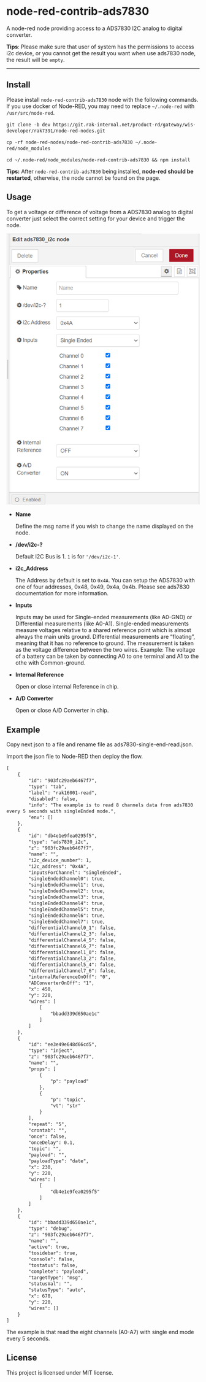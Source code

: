 node-red-contrib-ads7830
==================================

A node-red node providing access to a ADS7830 I2C analog to digital converter.

**Tips**: Please make sure that user of system has the permissions to access i2c device, or  you cannot get  the result you want when use ads7830 node,  the result  will be `empty`.

---

## Install

Please install `node-red-contrib-ads7830` node with the following commands. If you use docker of Node-RED, you may need to replace `~/.node-red` with `/usr/src/node-red`.

```
git clone -b dev https://git.rak-internal.net/product-rd/gateway/wis-developer/rak7391/node-red-nodes.git
```

```
cp -rf node-red-nodes/node-red-contrib-ads7830 ~/.node-red/node_modules
```

```
cd ~/.node-red/node_modules/node-red-contrib-ads7830 && npm install
```

**Tips:**  After `node-red-contrib-ads7830` being installed,  **node-red should be restarted**, otherwise, the node cannot be found on the page.

## Usage

To get a voltage or difference of voltage from a ADS7830  analog to digital converter just select the correct setting for your device and trigger the node.

<img src="assets/image-20220309092410807.png" alt="image-20220309092410807" style="zoom:80%;" />

- **Name**

  Define the msg name if you wish to change the name displayed on the node.

- **/dev/i2c-?**

  Default I2C Bus is 1.  `1` is for `'/dev/i2c-1'`.

- **i2c_Address**

  The Address by default is set to `0x4A`. You can setup the ADS7830 with one of four addresses, 0x48, 0x49, 0x4a, 0x4b. Please see ads7830 documentation for more information.

- **Inputs**

  Inputs may be used for Single-ended measurements (like A0-GND) or Differential measurements (like A0-A1). Single-ended measurements measure voltages relative to a shared reference point which is almost always the main units ground. Differential measurements are “floating”, meaning that it has no reference to ground. The measurement is taken as the voltage difference between the two wires. Example: The voltage of a battery can be taken by connecting A0 to one terminal and A1 to the othe with Common-ground.

- **Internal Reference**

  Open or close internal Reference in chip.

- **A/D Converter**

  Open or close A/D Converter in chip.



## Example

Copy next json to a file and rename file as ads7830-single-end-read.json.

Import the json file to Node-RED then deploy the flow.

```
[
    {
        "id": "903fc29aeb6467f7",
        "type": "tab",
        "label": "rak16001-read",
        "disabled": false,
        "info": "The example is to read 8 channels data from ads7830 every 5 seconds with singleEnded mode.",
        "env": []
    },
    {
        "id": "db4e1e9fea0295f5",
        "type": "ads7830_i2c",
        "z": "903fc29aeb6467f7",
        "name": "",
        "i2c_device_number": 1,
        "i2c_address": "0x4A",
        "inputsForChannel": "singleEnded",
        "singleEndedChannel0": true,
        "singleEndedChannel1": true,
        "singleEndedChannel2": true,
        "singleEndedChannel3": true,
        "singleEndedChannel4": true,
        "singleEndedChannel5": true,
        "singleEndedChannel6": true,
        "singleEndedChannel7": true,
        "differentialChannel0_1": false,
        "differentialChannel2_3": false,
        "differentialChannel4_5": false,
        "differentialChannel6_7": false,
        "differentialChannel1_0": false,
        "differentialChannel3_2": false,
        "differentialChannel5_4": false,
        "differentialChannel7_6": false,
        "internalReferenceOnOff": "0",
        "ADConverterOnOff": "1",
        "x": 450,
        "y": 220,
        "wires": [
            [
                "bbadd339d650ae1c"
            ]
        ]
    },
    {
        "id": "ee3e49e648d66cd5",
        "type": "inject",
        "z": "903fc29aeb6467f7",
        "name": "",
        "props": [
            {
                "p": "payload"
            },
            {
                "p": "topic",
                "vt": "str"
            }
        ],
        "repeat": "5",
        "crontab": "",
        "once": false,
        "onceDelay": 0.1,
        "topic": "",
        "payload": "",
        "payloadType": "date",
        "x": 230,
        "y": 220,
        "wires": [
            [
                "db4e1e9fea0295f5"
            ]
        ]
    },
    {
        "id": "bbadd339d650ae1c",
        "type": "debug",
        "z": "903fc29aeb6467f7",
        "name": "",
        "active": true,
        "tosidebar": true,
        "console": false,
        "tostatus": false,
        "complete": "payload",
        "targetType": "msg",
        "statusVal": "",
        "statusType": "auto",
        "x": 670,
        "y": 220,
        "wires": []
    }
]
```

The example is that read the eight channels (A0-A7) with single end mode every 5 seconds. 



## License

This project is licensed under MIT license.
